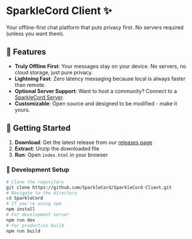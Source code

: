 # SparkleCord Client ✨
Your offline-first chat platform that puts privacy first. No servers required (unless you want them).
## 🌟 Features
- **Truly Offline First**: Your messages stay on your device. No servers, no cloud storage, just pure privacy.
- **Lightning Fast**: Zero latency messaging because local is always faster than remote.
- **Optional Server Support**: Want to host a community? Connect to a [SparkleCord Server](https://github.com/SparkleCord/SparkleCord-Server).
- **Customizable**: Open source and designed to be modified - make it yours.
## 🚀 Getting Started
1. **Download**: Get the latest release from our [releases page](https://github.com/SparkleCord/SparkleCord/releases)
2. **Extract**: Unzip the downloaded file
3. **Run**: Open `index.html` in your browser
### 🔧 Development Setup
```bash
# Clone the repository
git clone https://github.com/SparkleCord/SparkleCord-Client.git
# Navigate to the directory
cd SparkleCord
# If you're using npm
npm install
# For development server
npm run dev
# For production build
npm run build
```
